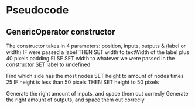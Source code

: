 # Pseudocode

## GenericOperator constructor

The constructor takes in 4 parameters: position, inputs, outputs & (label or width)
  IF were passed a label THEN
    SET width to textWidth of the label plus 40 pixels padding
  ELSE
    SET width to whatever we were passed in the constructor
    SET label to undefined
  
  Find which side has the most nodes
  SET height to amount of nodes times 25
  IF height is less than 50 pixels THEN
    SET height to 50 pixels

  Generate the right amount of inputs, and space them out correcly
  Generate the right amount of outputs, and space them out correcly
